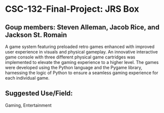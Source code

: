 # CSC-132-Final-Project: JRS Box
## Goup members: Steven Alleman, Jacob Rice, and Jackson St. Romain
A game system featuring preloaded retro games enhanced with improved user experience in visuals and physical gameplay. An innovative
interactive game console with three different physical game cartridges was implemented to elevate the gaming experience to a higher level.
The games were developed using the Python language and the Pygame library, harnessing the logic of Python to ensure a seamless gaming
experience for each individual game.

## Suggested Use/Field:
Gaming, Entertainment
